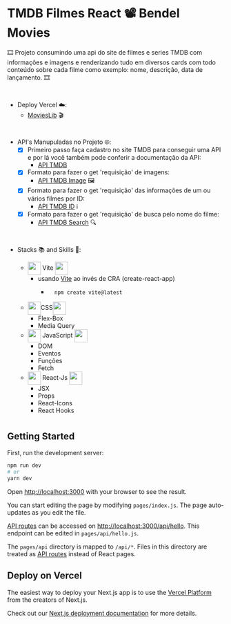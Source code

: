 # TMDB Filmes React 📽️  Bendel Movies

🎞️ Projeto consumindo uma api do site de filmes e series TMDB com informações e imagens e renderizando tudo em diversos cards com todo conteúdo sobre cada filme como exemplo: nome, descrição, data de lançamento. 🎞️
#
* Deploy Vercel ☁️:
  * [MoviesLib](https://react-movie-seven-sigma.vercel.app/) 🎬
#

* API's Manupuladas no Projeto 🌐:
    * [x] Primeiro passo faça cadastro no site TMDB para conseguir uma API e por lá você também pode conferir a documentação da API:
        * [API TMDB](https://www.themoviedb.org/)
    * [x] Formato para fazer o get 'requisição' de imagens:
      * [API TMDB Image](https://image.tmdb.org/t/p/w500/) 🖼️
    * [x] Formato para fazer o get 'requisição' das informações de um ou vários filmes por ID:
       * [API TMDB ID](https://api.themoviedb.org/3/movie/) ℹ️
    * [x] Formato para fazer o get 'requisição' de busca pelo nome do filme:
       * [API TMDB Search](https://api.themoviedb.org/3/search/movie/) 🔍
#

* Stacks 📚 and Skills 🧠:

    *  <img width='30' align='center' src='./public/vite.svg' /> Vite <img width='30' align='center' src='./public/vite.svg' />
        * usando [Vite](https://vitejs.dev/) ao invés de CRA (create-react-app)
            * ```
                npm create vite@latest 
    * <img width='30' align='center' src="https://cdn.jsdelivr.net/gh/devicons/devicon/icons/css3/css3-original-wordmark.svg" />CSS<img align='center' width='30' src="https://cdn.jsdelivr.net/gh/devicons/devicon/icons/css3/css3-original-wordmark.svg" />
        * Flex-Box
        * Media Query
    * <img width='30' align='center' src="https://cdn.jsdelivr.net/gh/devicons/devicon/icons/javascript/javascript-original.svg" /> JavaScript <img width='30' align='center' src="https://cdn.jsdelivr.net/gh/devicons/devicon/icons/javascript/javascript-original.svg" />
        * DOM
        * Eventos
        * Funções
        * Fetch
    * <img width='30' align='center' src="https://cdn.jsdelivr.net/gh/devicons/devicon/icons/react/react-original-wordmark.svg" /> React-Js <img width='30' align='center' src="https://cdn.jsdelivr.net/gh/devicons/devicon/icons/react/react-original-wordmark.svg" />
        * JSX
        * Props
        * React-Icons
        * React Hooks
#

## Getting Started

First, run the development server:

```bash
npm run dev
# or
yarn dev
```

Open [http://localhost:3000](http://localhost:3000) with your browser to see the result.

You can start editing the page by modifying `pages/index.js`. The page auto-updates as you edit the file.

[API routes](https://nextjs.org/docs/api-routes/introduction) can be accessed on [http://localhost:3000/api/hello](http://localhost:3000/api/hello). This endpoint can be edited in `pages/api/hello.js`.

The `pages/api` directory is mapped to `/api/*`. Files in this directory are treated as [API routes](https://nextjs.org/docs/api-routes/introduction) instead of React pages.

## Deploy on Vercel

The easiest way to deploy your Next.js app is to use the [Vercel Platform](https://vercel.com/new?utm_medium=default-template&filter=next.js&utm_source=create-next-app&utm_campaign=create-next-app-readme) from the creators of Next.js.

Check out our [Next.js deployment documentation](https://nextjs.org/docs/deployment) for more details.
